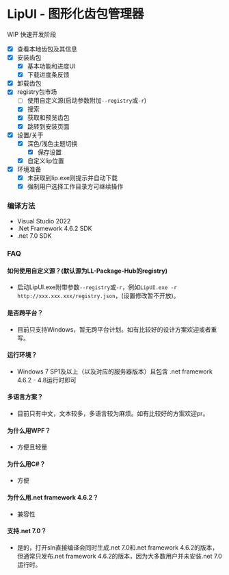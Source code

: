 # LipUI - 图形化齿包管理器
WIP
快速开发阶段


- [x] 查看本地齿包及其信息
- [x] 安装齿包
  - [x] 基本功能和进度UI
  - [x] 下载进度条反馈
- [x] 卸载齿包
- [x] registry包市场
  - [ ] 使用自定义源(启动参数附加`--registry`或`-r`)
  - [x] 搜索
  - [x] 获取和预览齿包
  - [x] 跳转到安装页面 
- [x] 设置/关于
  - [x] 深色/浅色主题切换
    - [x] 保存设置
  - [x] 自定义lip位置
- [x] 环境准备
  - [x] 未获取到lip.exe则提示并自动下载
  - [x] 强制用户选择工作目录方可继续操作

### 编译方法
- Visual Studio 2022
- .Net Framework 4.6.2 SDK
- .net 7.0 SDK

### FAQ
#### 如何使用自定义源？(默认源为LL-Package-Hub的registry)
- 启动LipUI.exe附带参数`--registry`或`-r`，例如`LipUI.exe -r http://xxx.xxx.xxx/registry.json`，(设置修改暂不开放)。
#### 是否跨平台？
- 目前只支持Windows，暂无跨平台计划。如有比较好的设计方案欢迎或者重写。
#### 运行环境？
- Windows 7 SP1及以上（以及对应的服务器版本）且包含 .net framework 4.6.2 - 4.8运行时即可
#### 多语言方案？
- 目前只有中文，文本较多，多语言较为麻烦。如有比较好的方案欢迎pr。
#### 为什么用WPF？
- 方便且轻量
#### 为什么用C#？
- 方便
#### 为什么用.net framework 4.6.2？
- 兼容性
#### 支持.net 7.0？
- 是的，打开sln直接编译会同时生成.net 7.0和.net framework 4.6.2的版本，但通常只发布.net framework 4.6.2的版本，因为大多数用户并未安装.net 7.0运行时。
